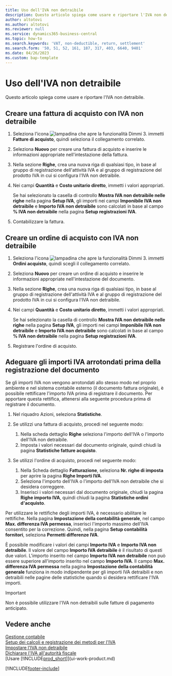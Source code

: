 ```yaml
---
title: Uso dell'IVA non detraibile
description: Questo articolo spiega come usare e riportare l'IVA non detraibile.
author: altotovi
ms.author: altotovi
ms.reviewer: null
ms.service: dynamics365-business-central
ms.topic: how-to
ms.search.keywords: 'VAT, non-deductible, return, settlement'
ms.search.form: '50, 51, 52, 161, 187, 317, 403, 6640, 9401'
ms.date: 04/26/2023
ms.custom: bap-template
---
```


# <a name="use-non-deductible-vat" />Uso dell'IVA non detraibile

Questo articolo spiega come usare e riportare l'IVA non detraibile.

## <a name="create-a-purchase-invoice-with-non-deductible-vat" />Creare una fattura di acquisto con IVA non detraibile

1. Seleziona l'icona ![lampadina che apre la funzionalità Dimmi 3.](media/ui-search/search_small.png "Informazioni sull'operazione che si desidera eseguire") immetti **Fatture di acquisto**, quindi seleziona il collegamento correlato.
2. Seleziona **Nuovo** per creare una fattura di acquisto e inserire le informazioni appropriate nell'intestazione della fattura.
3. Nella sezione **Righe**, crea una nuova riga di qualsiasi tipo, in base al gruppo di registrazione dell'attività IVA e al gruppo di registrazione del prodotto IVA in cui si configura l'IVA non detraibile.
4. Nei campi **Quantità** e **Costo unitario diretto**, immetti i valori appropriati.

    Se hai selezionato la casella di controllo **Mostra IVA non detraibile nelle righe** nella pagina **Setup IVA**, gli importi nei campi **Imponibile IVA non detraibile** e **Importo IVA non detraibile** sono calcolati in base al campo **% IVA non detraibile** nella pagina **Setup registrazioni IVA**.

5. Contabilizzare la fattura.

## <a name="create-a-purchase-order-with-non-deductible-vat" />Creare un ordine di acquisto con IVA non detraibile

1. Seleziona l'icona ![lampadina che apre la funzionalità Dimmi 3.](media/ui-search/search_small.png "Informazioni sull'operazione che si desidera eseguire") immetti **Ordini acquisto**, quindi scegli il collegamento correlato.
2. Seleziona **Nuovo** per creare un ordine di acquisto e inserire le informazioni appropriate nell'intestazione del documento.
3. Nella sezione **Righe**, crea una nuova riga di qualsiasi tipo, in base al gruppo di registrazione dell'attività IVA e al gruppo di registrazione del prodotto IVA in cui si configura l'IVA non detraibile.
4. Nei campi **Quantità** e **Costo unitario diretto**, immetti i valori appropriati.

    Se hai selezionato la casella di controllo **Mostra IVA non detraibile nelle righe** nella pagina **Setup IVA**, gli importi nei campi **Imponibile IVA non detraibile** e **Importo IVA non detraibile** sono calcolati in base al campo **% IVA non detraibile** nella pagina **Setup registrazioni IVA**.

5. Registrare l'ordine di acquisto.

## <a name="adjust-rounded-vat-amounts-before-document-posting" />Adeguare gli importi IVA arrotondati prima della registrazione del documento

Se gli importi IVA non vengono arrotondati allo stesso modo nel proprio ambiente e nel sistema contabile esterno (il documento fattura originale), è possibile rettificare l'importo IVA prima di registrare il documento. Per apportare questa rettifica, attenersi alla seguente procedura prima di registrare il documento.

1. Nel riquadro Azioni, seleziona **Statistiche**.
2. Se utilizzi una fattura di acquisto, procedi nel seguente modo:

    1. Nella scheda dettaglio **Righe** seleziona l'importo dell'IVA o l'importo dell'IVA non detraibile.
    2. Imposta i valori necessari dal documento originale, quindi chiudi la pagina **Statistiche fatture acquisto**.

3.  Se utilizzi l'ordine di acquisto, procedi nel seguente modo:

    1. Nella Scheda dettaglio **Fatturazione**, seleziona **Nr. righe di imposta** per aprire la pagina **Righe Importi IVA**.
    2. Seleziona l'importo dell'IVA o l'importo dell'IVA non detraibile che si desidera correggere.
    3. Inserisci i valori necessari dal documento originale, chiudi la pagina **Righe importo IVA**, quindi chiudi la pagina **Statistiche ordini d'acquisto**.

Per utilizzare le rettifiche degli importi IVA, è necessario abilitare le rettifiche. Nella pagina **Impostazione della contabilità generale**, nel campo **Max. differenza IVA permessa**, inserisci l'importo massimo dell'IVA consentito per la correzione. Quindi, nella pagina **Setup contabilità fornitori**, seleziona **Permetti differenze IVA**.

È possibile modificare i valori dei campi **Importo IVA** e **Importo IVA non detraibile**. Il valore del campo **Importo IVA detraibile** è il risultato di questi due valori. L'importo inserito nel campo **Importo IVA non detraibile** non può essere superiore all'importo inserito nel campo **Importo IVA**. Il campo **Max. differenza IVA permessa** nella pagina **Impostazione della contabilità generale** funziona in modo indipendente per gli importi IVA detraibili e non detraibili nelle pagine delle statistiche quando si desidera rettificare l'IVA importi.

> [!IMPORTANT]
> Non è possibile utilizzare l'IVA non detraibili sulle fatture di pagamento anticipato.

## <a name="see-also" />Vedere anche

[Gestione contabile](finance.md)  
[Setup dei calcoli e registrazione dei metodi per l'IVA](finance-setup-vat.md)  
[Impostare l'IVA non detraibile](finance-setup-nondeductible-vat.md)  
[Dichiarare l'IVA all'autorità fiscale](finance-how-report-vat.md)  
[Usare [!INCLUDE[prod_short](includes/prod_short.md)]](ui-work-product.md)

[!INCLUDE[footer-include](includes/footer-banner.md)]
